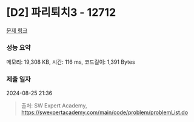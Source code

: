 # [D2] 파리퇴치3 - 12712 

[문제 링크](https://swexpertacademy.com/main/code/problem/problemDetail.do?contestProbId=AXuARWAqDkQDFARa) 

### 성능 요약

메모리: 19,308 KB, 시간: 116 ms, 코드길이: 1,391 Bytes

### 제출 일자

2024-08-25 21:36



> 출처: SW Expert Academy, https://swexpertacademy.com/main/code/problem/problemList.do